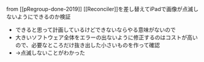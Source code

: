 
from [[pRegroup-done-2019]]
[[Reconciler]]を差し替えてiPadで画像が点滅しないようにできるのか検証
- できると思って計画しているけどできないならやる意味がないので
- 大きいソフトウェア全体をエラーの出ないように修正するのはコストが高いので、必要なところだけ抜き出した小さいものを作って確認
- →点滅しないことがわかった
